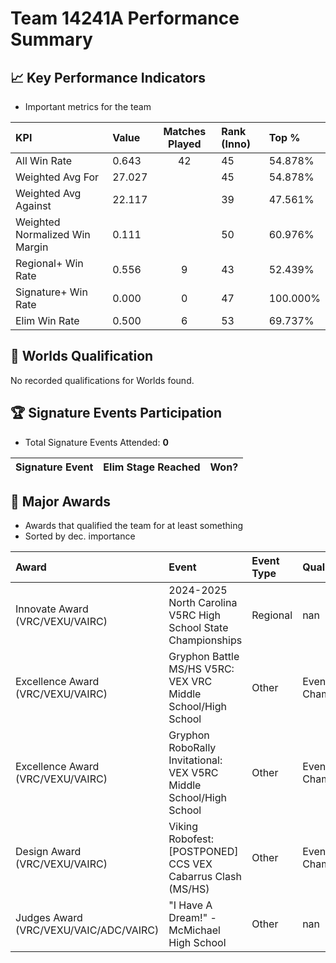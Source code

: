 # Team 14241A Performance Summary

## 📈 Key Performance Indicators
- Important metrics for the team

| KPI | Value | Matches Played | Rank (Inno) | Top % |
|:---|:-----|:--------------:|:----|:-----|
| All Win Rate | 0.643 | 42 | 45 | 54.878% |
| Weighted Avg For | 27.027 |  | 45 | 54.878% |
| Weighted Avg Against | 22.117 |  | 39 | 47.561% |
| Weighted Normalized Win Margin | 0.111 |  | 50 | 60.976% |
| Regional+ Win Rate | 0.556 | 9 | 43 | 52.439% |
| Signature+ Win Rate | 0.000 | 0 | 47 | 100.000% |
| Elim Win Rate | 0.500 | 6 | 53 | 69.737% |


## 🎯 Worlds Qualification
No recorded qualifications for Worlds found.

## 🏆 Signature Events Participation
- Total Signature Events Attended: **0**

| Signature Event | Elim Stage Reached | Won? |
|:----------------|:-------------------|:----|


## 🥇 Major Awards
- Awards that qualified the team for at least something
- Sorted by dec. importance

| Award | Event | Event Type | Qualification |
|:------|:------|:-----------|:--------------|
| Innovate Award (VRC/VEXU/VAIRC) | 2024-2025 North Carolina V5RC High School State Championships | Regional | nan |
| Excellence Award (VRC/VEXU/VAIRC) | Gryphon Battle MS/HS V5RC: VEX VRC Middle School/High School | Other | Event Region Championship |
| Excellence Award (VRC/VEXU/VAIRC) | Gryphon RoboRally Invitational: VEX V5RC Middle School/High School | Other | Event Region Championship |
| Design Award (VRC/VEXU/VAIRC) | Viking Robofest: [POSTPONED] CCS VEX Cabarrus Clash (MS/HS) | Other | Event Region Championship |
| Judges Award (VRC/VEXU/VAIC/ADC/VAIRC) | "I Have A Dream!" - McMichael High School | Other | nan |

